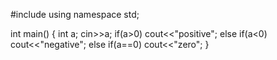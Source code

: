 #include <iostream>
using namespace std;

int main()
{
    int a;
    cin>>a;
    if(a>0)
     cout<<"positive";
     else if(a<0)
     cout<<"negative";
     else if(a==0)
     cout<<"zero";
}
